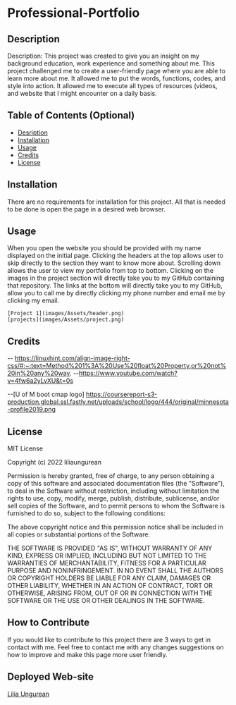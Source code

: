 # Professional-Portfolio

## Description

Description: This project was created to give you an insight on my background education, work experience and something about me. This project challenged me to create a user-friendly page where you are able to learn more about me. It allowed me to put the words, functions, codes, and style into action. It allowed me to execute all types of resources (videos, and website that I might encounter on a daily basis.

## Table of Contents (Optional)


- [Desription](#Description)
- [Installation](#Installation)
- [Usage](#Usage)
- [Credits](#Credits)
- [License](#License)

## Installation

There are no requirements for installation for this project. All that is needed to be done is open the page in a desired web browser.


## Usage

When you open the website you should be provided with my name displayed on the initial page. Clicking the headers at the top allows user to skip directly to the section they want to know more about. Scrolling down allows the user to view my portfolio from top to bottom. Clicking on the images in the project section will directly take you to my GitHub containing that repository. The links at the bottom will directly take you to my GitHub, allow you to call me by directly clicking my phone number and email me by clicking my email.
    
    [Project 1](images/Assets/header.png)
    [projects](images/Assets/project.png)


## Credits

-- https://linuxhint.com/align-image-right-css/#:~:text=Method%201%3A%20Use%20float%20Property,or%20not%20in%20any%20way.
--https://www.youtube.com/watch?v=4fw6a2yLvXU&t=0s

--[U of M boot cmap logo] https://coursereport-s3-production.global.ssl.fastly.net/uploads/school/logo/444/original/minnesota-profile2019.png
## License

MIT License

Copyright (c) 2022 liliaungurean

Permission is hereby granted, free of charge, to any person obtaining a copy
of this software and associated documentation files (the "Software"), to deal
in the Software without restriction, including without limitation the rights
to use, copy, modify, merge, publish, distribute, sublicense, and/or sell
copies of the Software, and to permit persons to whom the Software is
furnished to do so, subject to the following conditions:

The above copyright notice and this permission notice shall be included in all
copies or substantial portions of the Software.

THE SOFTWARE IS PROVIDED "AS IS", WITHOUT WARRANTY OF ANY KIND, EXPRESS OR
IMPLIED, INCLUDING BUT NOT LIMITED TO THE WARRANTIES OF MERCHANTABILITY,
FITNESS FOR A PARTICULAR PURPOSE AND NONINFRINGEMENT. IN NO EVENT SHALL THE
AUTHORS OR COPYRIGHT HOLDERS BE LIABLE FOR ANY CLAIM, DAMAGES OR OTHER
LIABILITY, WHETHER IN AN ACTION OF CONTRACT, TORT OR OTHERWISE, ARISING FROM,
OUT OF OR IN CONNECTION WITH THE SOFTWARE OR THE USE OR OTHER DEALINGS IN THE
SOFTWARE.

## How to Contribute

If you would like to contribute to this project there are 3 ways to get in contact with me. Feel free to contact me with any changes suggestions on how to improve and make this page more user friendly.

## Deployed Web-site

[Lilia Ungurean](https://liliaungurean.github.io/Professional-Portfolio/)
